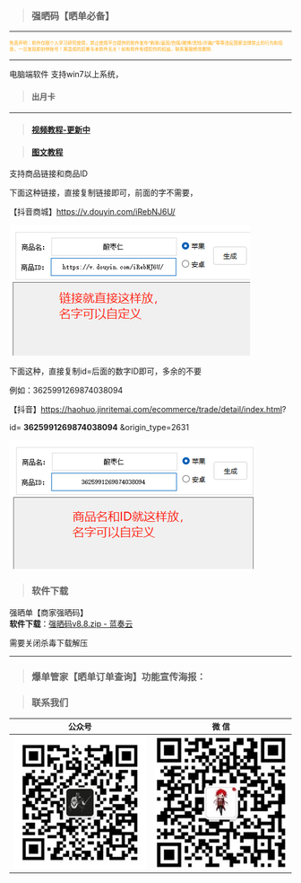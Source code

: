 > ### 强晒码【晒单必备】

---
<p style="font-size: 8px; color:orange">免责声明：软件仅限个人学习研究使用，禁止使用平台提供的软件发布“刷单/返现/色情/赌博/洗钱/诈骗/”等等违反国家法律禁止的行为和信息，一旦发现即封停账号！其造成的后果与本软件无关！如有软件有侵犯你的权益，联系客服修改删除.</p>

---

电脑端软件 支持win7以上系统，

> #### 出月卡

----

> #### [视频教程-更新中]()

> #### [图文教程]()

支持商品链接和商品ID

下面这种链接，直接复制链接即可，前面的字不需要，

【抖音商城】https://v.douyin.com/iRebNJ6U/

  ![输入图片说明](QiangSD/1lianjie.png)

下面这种，直接复制id=后面的数字ID即可，多余的不要

例如：3625991269874038094

【抖音】https://haohuo.jinritemai.com/ecommerce/trade/detail/index.html?

id= **3625991269874038094** &origin_type=2631

![输入图片说明](QiangSD/2SPid.png)

> ### 软件下载

强晒单【商家强晒码】  
**软件下载**：[强晒码v8.8.zip - 蓝奏云](https://baoxi.lanzoub.com/i4jcy1feufbc)

需要关闭杀毒下载解压

----

> ### 爆单管家【晒单订单查询】功能宣传海报：

> ### 联系我们

| 公众号                          | 微 信                         |
|:----------------------------:|:---------------------------:|
| ![输入图片说明](../static/gzh.png) | ![输入图片说明](../static/wx.png) |
